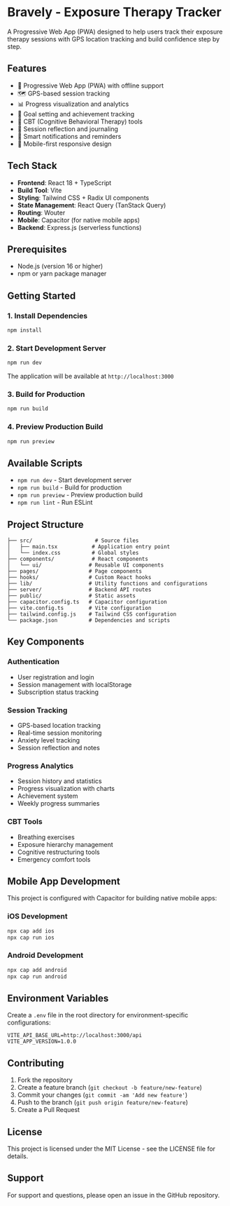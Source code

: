 # Bravely - Exposure Therapy Tracker

A Progressive Web App (PWA) designed to help users track their exposure therapy sessions with GPS location tracking and build confidence step by step.

## Features

- 📱 Progressive Web App (PWA) with offline support
- 🗺️ GPS-based session tracking
- 📊 Progress visualization and analytics
- 🎯 Goal setting and achievement tracking
- 🧠 CBT (Cognitive Behavioral Therapy) tools
- 📝 Session reflection and journaling
- 🔔 Smart notifications and reminders
- 📱 Mobile-first responsive design

## Tech Stack

- **Frontend**: React 18 + TypeScript
- **Build Tool**: Vite
- **Styling**: Tailwind CSS + Radix UI components
- **State Management**: React Query (TanStack Query)
- **Routing**: Wouter
- **Mobile**: Capacitor (for native mobile apps)
- **Backend**: Express.js (serverless functions)

## Prerequisites

- Node.js (version 16 or higher)
- npm or yarn package manager

## Getting Started

### 1. Install Dependencies

```bash
npm install
```

### 2. Start Development Server

```bash
npm run dev
```

The application will be available at `http://localhost:3000`

### 3. Build for Production

```bash
npm run build
```

### 4. Preview Production Build

```bash
npm run preview
```

## Available Scripts

- `npm run dev` - Start development server
- `npm run build` - Build for production
- `npm run preview` - Preview production build
- `npm run lint` - Run ESLint

## Project Structure

```
├── src/                    # Source files
│   ├── main.tsx           # Application entry point
│   └── index.css          # Global styles
├── components/            # React components
│   └── ui/               # Reusable UI components
├── pages/                # Page components
├── hooks/                # Custom React hooks
├── lib/                  # Utility functions and configurations
├── server/               # Backend API routes
├── public/               # Static assets
├── capacitor.config.ts   # Capacitor configuration
├── vite.config.ts        # Vite configuration
├── tailwind.config.js    # Tailwind CSS configuration
└── package.json          # Dependencies and scripts
```

## Key Components

### Authentication
- User registration and login
- Session management with localStorage
- Subscription status tracking

### Session Tracking
- GPS-based location tracking
- Real-time session monitoring
- Anxiety level tracking
- Session reflection and notes

### Progress Analytics
- Session history and statistics
- Progress visualization with charts
- Achievement system
- Weekly progress summaries

### CBT Tools
- Breathing exercises
- Exposure hierarchy management
- Cognitive restructuring tools
- Emergency comfort tools

## Mobile App Development

This project is configured with Capacitor for building native mobile apps:

### iOS Development
```bash
npx cap add ios
npx cap run ios
```

### Android Development
```bash
npx cap add android
npx cap run android
```

## Environment Variables

Create a `.env` file in the root directory for environment-specific configurations:

```env
VITE_API_BASE_URL=http://localhost:3000/api
VITE_APP_VERSION=1.0.0
```

## Contributing

1. Fork the repository
2. Create a feature branch (`git checkout -b feature/new-feature`)
3. Commit your changes (`git commit -am 'Add new feature'`)
4. Push to the branch (`git push origin feature/new-feature`)
5. Create a Pull Request

## License

This project is licensed under the MIT License - see the LICENSE file for details.

## Support

For support and questions, please open an issue in the GitHub repository.